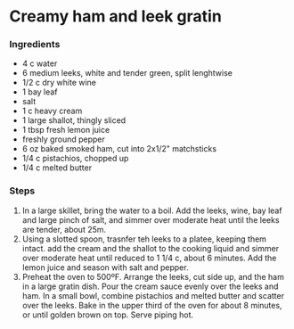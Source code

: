 # Creamy ham and leek gratin

### Ingredients

* 4 c water
* 6 medium leeks, white and tender green, split lenghtwise
* 1/2 c dry white wine
* 1 bay leaf
* salt
* 1 c heavy cream
* 1 large shallot, thingly sliced
* 1 tbsp fresh lemon juice
* freshly ground pepper
* 6 oz baked smoked ham, cut into 2x1/2" matchsticks
* 1/4 c pistachios, chopped up
* 1/4 c melted butter

### Steps

1. In a large skillet, bring the water to a boil. Add the leeks, wine, bay leaf and large pinch of salt, and simmer over moderate heat until the leeks are tender, about 25m.
2. Using a slotted spoon, trasnfer teh leeks to a platee, keeping them intact.  add the cream and the shallot to the cooking liquid and simmer over moderate heat until reduced to 1 1/4 c, about 6 minutes.  Add the lemon juice and season with salt and pepper.
3. Preheat the oven to 500ºF.  Arrange the leeks, cut side up, and the ham in a large gratin dish.  Pour the cream sauce evenly over the leeks and ham.  In a  small bowl, combine pistachios and melted butter and scatter over the leeks.  Bake in the upper third of the oven for about 8 minutes, or until golden brown on top.  Serve piping hot.

